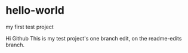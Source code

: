 # hello-world
my first test project

Hi Github
This is my test project's one branch edit, on the readme-edits branch.
